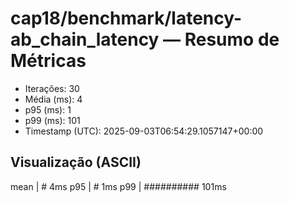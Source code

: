 # cap18/benchmark/latency-ab_chain_latency — Resumo de Métricas

- Iterações: 30
- Média (ms): 4
- p95 (ms): 1
- p99 (ms): 101
- Timestamp (UTC): 2025-09-03T06:54:29.1057147+00:00

## Visualização (ASCII)

mean     | # 4ms
p95      | # 1ms
p99      | ########## 101ms
